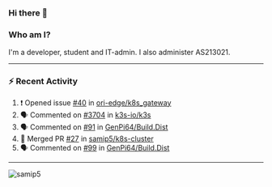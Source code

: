 ### Hi there 👋

### Who am I?
I'm a developer, student and IT-admin. I also administer AS213021.

---
### :zap: Recent Activity
<!--START_SECTION:activity-->
1. ❗️ Opened issue [#40](https://github.com/ori-edge/k8s_gateway/issues/40) in [ori-edge/k8s_gateway](https://github.com/ori-edge/k8s_gateway)
2. 🗣 Commented on [#3704](https://github.com/k3s-io/k3s/issues/3704) in [k3s-io/k3s](https://github.com/k3s-io/k3s)
3. 🗣 Commented on [#91](https://github.com/GenPi64/Build.Dist/issues/91) in [GenPi64/Build.Dist](https://github.com/GenPi64/Build.Dist)
4. 🎉 Merged PR [#27](https://github.com/samip5/k8s-cluster/pull/27) in [samip5/k8s-cluster](https://github.com/samip5/k8s-cluster)
5. 🗣 Commented on [#99](https://github.com/GenPi64/Build.Dist/issues/99) in [GenPi64/Build.Dist](https://github.com/GenPi64/Build.Dist)
<!--END_SECTION:activity-->
---

<img align="center" src="https://github-readme-stats.vercel.app/api?username=samip5&show_icons=true" alt="samip5" />
